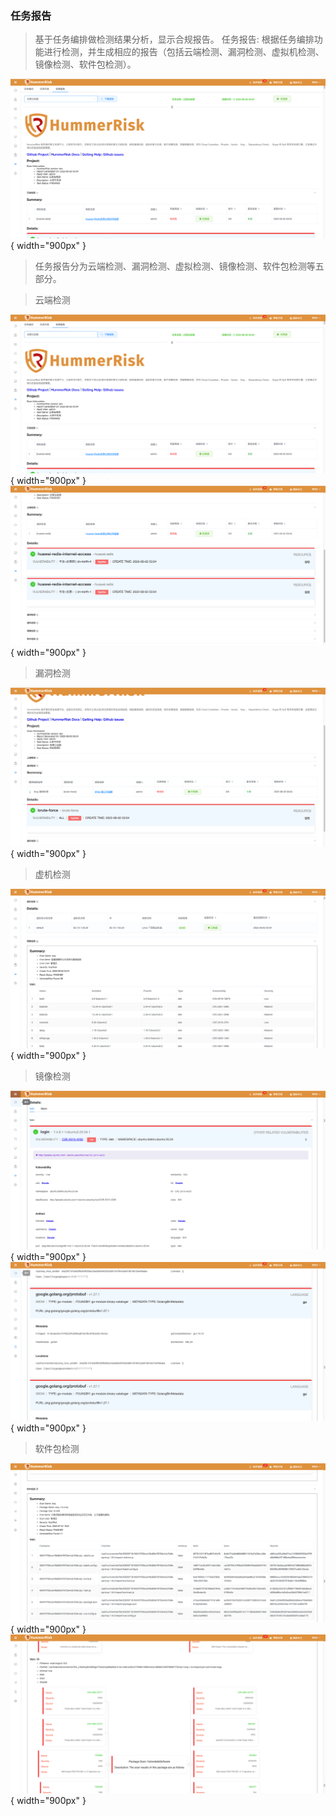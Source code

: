 ### 任务报告

> 基于任务编排做检测结果分析，显示合规报告。
> 任务报告: 根据任务编排功能进行检测，并生成相应的报告（包括云端检测、漏洞检测、虚拟机检测、镜像检测、软件包检测）。

![任务报告](../img/user/task2.png){ width="900px" }

> 任务报告分为云端检测、漏洞检测、虚拟检测、镜像检测、软件包检测等五部分。


> 云端检测

![任务报告](../img/user/task2.png){ width="900px" }
![任务报告](../img/user/task3.png){ width="900px" }

> 漏洞检测

![任务报告](../img/user/task4.png){ width="900px" }

> 虚机检测

![任务报告](../img/user/task5.png){ width="900px" }

> 镜像检测

![任务报告](../img/user/task6.png){ width="900px" }
![任务报告](../img/user/task7.png){ width="900px" }

> 软件包检测

![任务报告](../img/user/task8.png){ width="900px" }
![任务报告](../img/user/task9.png){ width="900px" }
